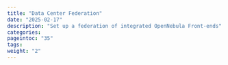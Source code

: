 ```yaml
---
title: "Data Center Federation"
date: "2025-02-17"
description: "Set up a federation of integrated OpenNebula Front-ends"
categories:
pageintoc: "35"
tags:
weight: "2"
---
```


<a id="federation"></a>

<a id="federation-section"></a>

<!--# Data Center Federation -->
















